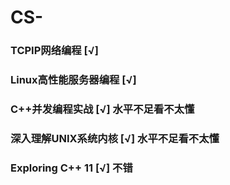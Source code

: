 # CS-
### TCPIP网络编程 [√]
### Linux高性能服务器编程 [√]
### C++并发编程实战 [√]   水平不足看不太懂
### 深入理解UNIX系统内核 [√]   水平不足看不太懂
### Exploring C++ 11 [√] 不错
